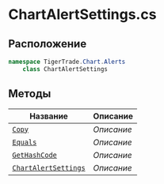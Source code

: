 
# ChartAlertSettings.cs
## Расположение
```csharp
namespace TigerTrade.Chart.Alerts  
    class ChartAlertSettings
```

## Методы
| Название | Описание |
| --- | --- |
| [`Copy`](./metody/Copy.md) | *Описание* |
| [`Equals`](./metody/Equals.md) | *Описание* |
| [`GetHashCode`](./metody/GetHashCode.md) | *Описание* |
| [`ChartAlertSettings`](./metody/ChartAlertSettings.md) | *Описание* |
